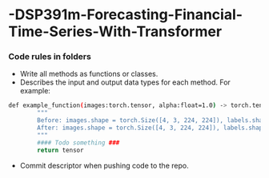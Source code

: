 # -DSP391m-Forecasting-Financial-Time-Series-With-Transformer


### Code rules in folders

- Write all methods as functions or classes.
- Describes the input and output data types for each method. For example:
```sh
def example_function(images:torch.tensor, alpha:float=1.0) -> torch.tensor:
        """
        Before: images.shape = torch.Size([4, 3, 224, 224]), labels.shape = torch.Size([4])
        After: images.shape = torch.Size([4, 3, 224, 224]), labels.shape = torch.Size([4, 100])
        """
        #### Todo something ###
        return tensor
```
- Commit descriptor when pushing code to the repo.